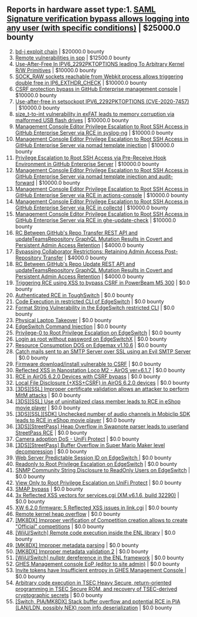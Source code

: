 
## Reports in hardware asset type:1. [SAML Signature verification bypass allows logging into any user (with specific conditions)](https://hackerone.com/reports/2579939) | $25000.0 bounty
2. [bd-j exploit chain](https://hackerone.com/reports/1379975) | $20000.0 bounty
3. [Remote vulnerabilities in spp](https://hackerone.com/reports/2177925) | $12500.0 bounty
4. [Use-After-Free In IPV6_2292PKTOPTIONS leading To Arbitrary Kernel R/W Primitives](https://hackerone.com/reports/826026) | $10000.0 bounty
5. [SOCK_RAW sockets reachable from Webkit process allows triggering double free in IP6_EXTHDR_CHECK](https://hackerone.com/reports/943231) | $10000.0 bounty
6. [CSRF protection bypass in GitHub Enterprise management console](https://hackerone.com/reports/1497169) | $10000.0 bounty
7. [Use-after-free in setsockopt IPV6_2292PKTOPTIONS (CVE-2020-7457)](https://hackerone.com/reports/1441103) | $10000.0 bounty
8. [size_t-to-int vulnerability in exFAT leads to memory corruption via malformed USB flash drives](https://hackerone.com/reports/1340942) | $10000.0 bounty
9. [Management Console Editor Privilege Escalation to Root SSH Access in GitHub Enterprise Server via RCE in syslog-ng](https://hackerone.com/reports/2329466) | $10000.0 bounty
10. [Management Console Editor Privilege Escalation to Root SSH Access in GitHub Enterprise Server via nomad template injection](https://hackerone.com/reports/2332551) | $10000.0 bounty
11. [Privilege Escalation to Root SSH Access via Pre-Receive Hook Environment in GitHub Enterprise Server](https://hackerone.com/reports/2336236) | $10000.0 bounty
12. [Management Console Editor Privilege Escalation to Root SSH Access in GitHub Enterprise Server via nomad template injection and audit-forward](https://hackerone.com/reports/2332623) | $10000.0 bounty
13. [Management Console Editor Privilege Escalation to Root SSH Access in GitHub Enterprise Server via RCE in actions-console](https://hackerone.com/reports/2323292) | $10000.0 bounty
14. [Management Console Editor Privilege Escalation to Root SSH Access in GitHub Enterprise Server via RCE in collectd](https://hackerone.com/reports/2329547) | $10000.0 bounty
15. [Management Console Editor Privilege Escalation to Root SSH Access in GitHub Enterprise Server via RCE in ghe-update-check](https://hackerone.com/reports/2325023) | $10000.0 bounty
16. [RC Between GitHub's Repo Transfer REST API and updateTeamsRepository GraphQL Mutation Results in Covert and Persistent Admin Access Retention](https://hackerone.com/reports/2216036) | $4000.0 bounty
17. [Bypassing Collaborator Restrictions: Retaining Admin Access Post-Repository Transfer](https://hackerone.com/reports/2190827) | $4000.0 bounty
18. [RC Between GitHub's Repo Update REST API and updateTeamsRepository GraphQL Mutation Results in Covert and Persistent Admin Access Retention](https://hackerone.com/reports/2357443) | $4000.0 bounty
19. [Triggering RCE using XSS to bypass CSRF in PowerBeam M5 300](https://hackerone.com/reports/289264) | $0.0 bounty
20. [Authenticated RCE in ToughSwitch](https://hackerone.com/reports/273449) | $0.0 bounty
21. [Code Execution in restricted CLI of EdgeSwitch](https://hackerone.com/reports/313245) | $0.0 bounty
22. [Format String Vulnerability in the EdgeSwitch restricted CLI](https://hackerone.com/reports/311884) | $0.0 bounty
23. [Physical Laptop Takeover](https://hackerone.com/reports/393615) | $0.0 bounty
24. [EdgeSwitch Command Injection](https://hackerone.com/reports/508256) | $0.0 bounty
25. [Privilege-0 to Root Privilege Escalation on EdgeSwitch](https://hackerone.com/reports/511025) | $0.0 bounty
26. [Login as root without password on EdgeSwitchX](https://hackerone.com/reports/512958) | $0.0 bounty
27. [Resource Consumption DOS on Edgemax v1.10.6](https://hackerone.com/reports/406614) | $0.0 bounty
28. [Catch mails sent to an SMTP Server over SSL using an Evil SMTP Server](https://hackerone.com/reports/519582) | $0.0 bounty
29. [Firmware download/install vulnerable to CSRF](https://hackerone.com/reports/323852) | $0.0 bounty
30. [Reflected XSS in Nanostation Loco M2 - AirOS ver=6.1.7](https://hackerone.com/reports/386570) | $0.0 bounty
31. [RCE in AirOS 6.2.0 Devices with CSRF bypass](https://hackerone.com/reports/703659) | $0.0 bounty
32. [Local File Disclosure (+XSS+CSRF) in AirOS 6.2.0 devices](https://hackerone.com/reports/661647) | $0.0 bounty
33. [[3DS][SSL] Improper certificate validation allows an attacker to perform MitM attacks](https://hackerone.com/reports/894922) | $0.0 bounty
34. [[3DS][SSL] Use of uninitialized class member leads to RCE in eShop movie player](https://hackerone.com/reports/895769) | $0.0 bounty
35. [[3DS][SSL][SDK] Unchecked number of audio channels in Mobiclip SDK leads to RCE in eShop movie player](https://hackerone.com/reports/897606) | $0.0 bounty
36. [[3DS][StreetPass] Heap Overflow in Swapnote parser leads to userland StreetPass RCE](https://hackerone.com/reports/923240) | $0.0 bounty
37. [Camera adoption DoS - UniFi Protect](https://hackerone.com/reports/1008579) | $0.0 bounty
38. [[3DS][StreetPass] Buffer Overflow in Super Mario Maker level decompression](https://hackerone.com/reports/687887) | $0.0 bounty
39. [Web Server Predictable Session ID on EdgeSwitch ](https://hackerone.com/reports/774393) | $0.0 bounty
40. [Readonly to Root Privilege Escalation on EdgeSwitch](https://hackerone.com/reports/796414) | $0.0 bounty
41. [SNMP Community String Disclosure to ReadOnly Users on EdgeSwitch](https://hackerone.com/reports/797988) | $0.0 bounty
42. [View Only to Root Privilege Escalation on UniFi Protect](https://hackerone.com/reports/825764) | $0.0 bounty
43. [SMAP bypass](https://hackerone.com/reports/1048322) | $0.0 bounty
44. [3x Reflected XSS vectors for services.cgi (XM.v6.1.6, build 32290)](https://hackerone.com/reports/331368) | $0.0 bounty
45. [XW 6.2.0 firmware: 5 Reflected XSS issues in link.cgi](https://hackerone.com/reports/802498) | $0.0 bounty
46. [Remote kernel heap overflow](https://hackerone.com/reports/1350653) | $0.0 bounty
47. [[MK8DX] Improper verification of Competition creation allows to create "Official" competitions](https://hackerone.com/reports/1653676) | $0.0 bounty
48. [[WiiU/Switch] Remote code execution inside the ENL library](https://hackerone.com/reports/1541273) | $0.0 bounty
49. [[MK8DX] Improper metadata parsing](https://hackerone.com/reports/1688309) | $0.0 bounty
50. [[MK8DX] Improper metadata validation 2](https://hackerone.com/reports/1812732) | $0.0 bounty
51. [[WiiU/Switch] nullptr dereference in the ENL framework](https://hackerone.com/reports/1540907) | $0.0 bounty
52. [GHES Management console EoP (editor to site admin)](https://hackerone.com/reports/2197796) | $0.0 bounty
53. [Invite tokens have Insufficient entropy in GHES Management Console ](https://hackerone.com/reports/2197801) | $0.0 bounty
54. [Arbitrary code execution in TSEC Heavy Secure, return-oriented programming in TSEC Secure ROM, and recovery of TSEC-derived cryptographic secrets](https://hackerone.com/reports/924418) | $0.0 bounty
55. [[Switch, PIA/MK8DX] Stack buffer overflow and potential RCE in PIA (LAN/LDN, possibly NEX) room info deserialization](https://hackerone.com/reports/2611669) | $0.0 bounty